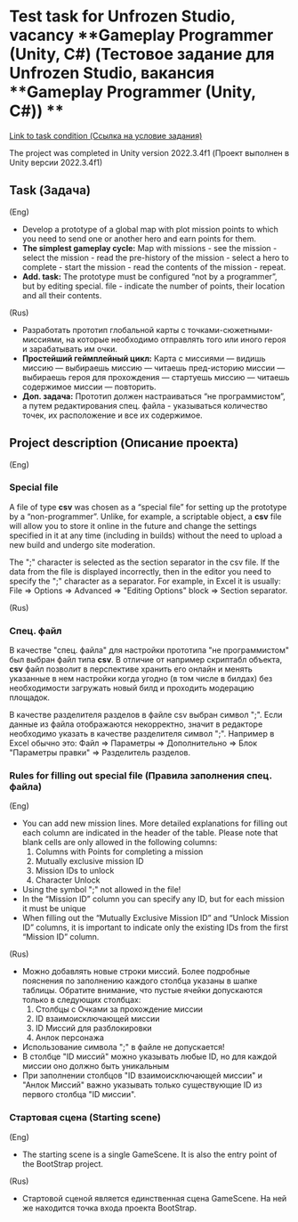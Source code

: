# Test task for Unfrozen Studio, vacancy **Gameplay Programmer (Unity, C#) (Тестовое задание для Unfrozen Studio, вакансия **Gameplay Programmer (Unity, C#)) **

[Link to task condition (Ссылка на условие задания)](https://unfrozen.notion.site/Gameplay-Programmer-Unity-C-8ec30a4e89a149dabdf40414a58c6ef3)

The project was completed in Unity version 2022.3.4f1 (Проект выполнен в Unity версии 2022.3.4f1)

## Task (Задача)

(Eng)
- Develop a prototype of a global map with plot mission points to which you need to send one or another hero and earn points for them.
- **The simplest gameplay cycle:** Map with missions - see the mission - select the mission - read the pre-history of the mission - select a hero to complete - start the mission - read the contents of the mission - repeat.
- **Add. task:** The prototype must be configured “not by a programmer”, but by editing special. file - indicate the number of points, their location and all their contents.

(Rus)
- Разработать прототип глобальной карты с точками-сюжетными-миссиями, на которые необходимо отправлять того или иного героя и зарабатывать им очки.
- **Простейший геймплейный цикл:** Карта с миссиями — видишь миссию — выбираешь миссию — читаешь пред-историю миссии — выбираешь героя для прохождения — стартуешь миссию — читаешь содержимое миссии — повторить.
- **Доп. задача:** Прототип должен настраиваться “не программистом”, а путем редактирования спец. файла - указываться количество точек, их расположение и все их содержимое.

## Project description (Описание проекта)

(Eng)
### Special file
A file of type **csv** was chosen as a “special file” for setting up the prototype by a “non-programmer”. Unlike, for example, a scriptable object, a **csv** file will allow you to store it online in the future and change the settings specified in it at any time (including in builds) without the need to upload a new build and undergo site moderation.

The ";" character is selected as the section separator in the csv file. If the data from the file is displayed incorrectly, then in the editor you need to specify the ";" character as a separator. For example, in Excel it is usually: File => Options => Advanced => "Editing Options" block => Section separator.

(Rus)
### Спец. файл
В качестве "спец. файла" для настройки прототипа "не программистом" был выбран файл типа **csv**. В отличие от например скриптабл объекта, **csv** файл позволит в перспективе хранить его онлайн и менять указанные в нем настройки когда угодно (в том числе в билдах) без необходимости загружать новый билд и проходить модерацию площадок.

В качестве разделителя разделов в файле csv выбран символ ";". Если данные из файла отображаются некорректно, значит в редакторе необходимо указать в качестве разделителя символ ";". Например в Excel обычно это: Файл => Параметры => Дополнительно => Блок "Параметры правки" => Разделитель разделов.

### Rules for filling out special file (Правила заполнения спец. файла)

(Eng)
- You can add new mission lines. More detailed explanations for filling out each column are indicated in the header of the table. Please note that blank cells are only allowed in the following columns:
     1. Columns with Points for completing a mission
     2. Mutually exclusive mission ID
     3. Mission IDs to unlock
     4. Character Unlock
- Using the symbol ";" not allowed in the file!
- In the “Mission ID” column you can specify any ID, but for each mission it must be unique
- When filling out the “Mutually Exclusive Mission ID” and “Unlock Mission ID” columns, it is important to indicate only the existing IDs from the first “Mission ID” column.

(Rus)
- Можно добавлять новые строки миссий. Более подробные пояснения по заполнению каждого столбца указаны в шапке таблицы. Обратите внимание, что пустые ячейки допускаются только в следующих столбцах:
    1. Столбцы с Очками за прохождение миссии
    2. ID взаимоисключающей миссии
    3. ID Миссий для разблокировки
    4. Анлок персонажа
- Использование символа ";" в файле не допускается!
- В столбце "ID миссий" можно указывать любые ID, но для каждой миссии оно должно быть уникальным
- При заполнении столбцов "ID взаимоисключающей миссии" и "Анлок Миссий" важно указывать только существующие ID из первого столбца "ID миссии".

### Стартовая сцена (Starting scene)

(Eng)
- The starting scene is a single GameScene. It is also the entry point of the BootStrap project.

(Rus)
- Стартовой сценой является единственная сцена GameScene. На ней же находится точка входа проекта BootStrap.
